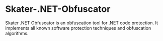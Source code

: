 # Skater-.NET-Obfuscator
Skater .NET Obfuscator is an obfuscation tool for .NET code protection. It implements all known software protection techniques and obfuscation algorithms.
